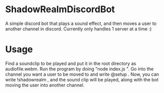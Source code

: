 # ShadowRealmDiscordBot
A simple discord bot that plays a sound effect, and then moves a user to another channel in discord. Currently only handles 1 server at a time :)

# Usage
Find a soundclip to be played and put it in the root directory as audiofile.webm. Run the program by doing "node index.js <bot token>". Go into the channel you want a user to be moved to and write @setup <tag yourself>. Now, you can write !shadowrealm <tag someone>, and the sound clip will be played, along with the bot moving the user into another channel.
